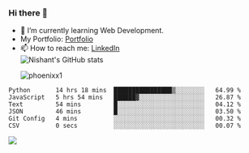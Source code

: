 ### Hi there 👋

<!--
**phoenixx1/phoenixx1** is a ✨ _special_ ✨ repository because its `README.md` (this file) appears on your GitHub profile.

Here are some ideas to get you started:

- 🔭 I’m currently working on ...
- 🌱 I’m currently learning ...
- 👯 I’m looking to collaborate on ...
- 🤔 I’m looking for help with ...
- 💬 Ask me about ...
- 📫 How to reach me: ...
- 😄 Pronouns: ...
- ⚡ Fun fact: ...
-->
- 🌱 I’m currently learning Web Development.
- My Portfolio: [Portfolio](https://phoenixx1.github.io/)
- 📫 How to reach me: [LinkedIn](https://www.linkedin.com/in/nishant-saxena-2609/)  
![Nishant's GitHub stats](https://github-readme-stats.vercel.app/api?username=phoenixx1&count_private=true)<p><img align="center" src="https://github-readme-streak-stats.herokuapp.com/?user=phoenixx1&" alt="phoenixx1" /></p>  
<!--START_SECTION:waka-->

```text
Python       14 hrs 18 mins  ████████████████▒░░░░░░░░   64.99 %
JavaScript   5 hrs 54 mins   ██████▓░░░░░░░░░░░░░░░░░░   26.87 %
Text         54 mins         █░░░░░░░░░░░░░░░░░░░░░░░░   04.12 %
JSON         46 mins         █░░░░░░░░░░░░░░░░░░░░░░░░   03.50 %
Git Config   4 mins          ░░░░░░░░░░░░░░░░░░░░░░░░░   00.32 %
CSV          0 secs          ░░░░░░░░░░░░░░░░░░░░░░░░░   00.07 %
```

<!--END_SECTION:waka-->

![](https://komarev.com/ghpvc/?username=phoenixx1&style=plastic)

<!-- ![Visitor Count](https://profile-counter.glitch.me/phoenixx1/count.svg) -->

